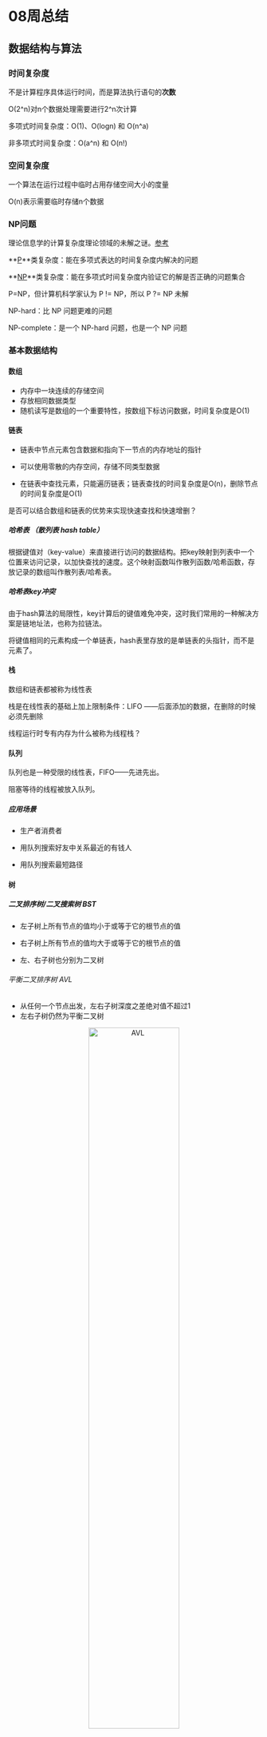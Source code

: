 # 08周总结

## 数据结构与算法

### 时间复杂度

不是计算程序具体运行时间，而是算法执行语句的**次数**

O(2^n)对n个数据处理需要进行2^n次计算

多项式时间复杂度：O(1)、O(logn) 和 O(n^a)

非多项式时间复杂度：O(a^n) 和 O(n!)

### 空间复杂度

一个算法在运行过程中临时占用存储空间大小的度量

O(n)表示需要临时存储n个数据

### NP问题

理论信息学的计算复杂度理论领域的未解之谜。[参考]([https://zh.wikipedia.org/wiki/P/NP%E9%97%AE%E9%A2%98](https://zh.wikipedia.org/wiki/P/NP问题))

**[P](https://zh.wikipedia.org/wiki/P_(复杂度))**类复杂度：能在多项式表达的时间复杂度内解决的问题

**[NP](https://zh.wikipedia.org/wiki/NP_(复杂度))**类复杂度：能在多项式时间复杂度内验证它的解是否正确的问题集合

P=NP，但计算机科学家认为 P !=  NP，所以  P ?= NP 未解

NP-hard：比 NP 问题更难的问题

NP-complete：是一个 NP-hard 问题，也是一个 NP 问题

### 基本数据结构

#### 数组

- 内存中一块连续的存储空间
- 存放相同数据类型
- 随机读写是数组的一个重要特性，按数组下标访问数据，时间复杂度是O(1)

#### 链表

- 链表中节点元素包含数据和指向下一节点的内存地址的指针

- 可以使用零散的内存空间，存储不同类型数据

- 在链表中查找元素，只能遍历链表；链表查找的时间复杂度是O(n)，删除节点的时间复杂度是O(1)


是否可以结合数组和链表的优势来实现快速查找和快速增删？

##### 哈希表 （散列表 hash table）

根据键值对（key-value）来直接进行访问的数据结构。把key映射到列表中一个位置来访问记录，以加快查找的速度。这个映射函数叫作散列函数/哈希函数，存放记录的数组叫作散列表/哈希表。

##### 哈希表key冲突

由于hash算法的局限性，key计算后的键值难免冲突，这时我们常用的一种解决方案是链地址法，也称为拉链法。

将键值相同的元素构成一个单链表，hash表里存放的是单链表的头指针，而不是元素了。

#### 栈

数组和链表都被称为线性表

栈是在线性表的基础上加上限制条件：LIFO ——后面添加的数据，在删除的时候必须先删除

线程运行时专有内存为什么被称为线程栈？

#### 队列

队列也是一种受限的线性表，FIFO——先进先出。

阻塞等待的线程被放入队列。

##### 应用场景

- 生产者消费者

- 用队列搜索好友中关系最近的有钱人

- 用队列搜索最短路径

#### 树

##### 二叉排序树/二叉搜索树 BST

- 左子树上所有节点的值均小于或等于它的根节点的值

- 右子树上所有节点的值均大于或等于它的根节点的值

- 左、右子树也分别为二叉树

###### 平衡二叉排序树 AVL

- 从任何一个节点出发，左右子树深度之差绝对值不超过1
- 左右子树仍然为平衡二叉树

<div align=center>
<img src="./res/height-balancing-binary-search-tree.jpg" alt="AVL" width="60%;" />
</div>

###### 旋转二叉排序树恢复平衡

- 插入时，最多只需要两次旋转就会重新恢复平衡。

- 删除时，需要维护从被删除节点到根节点这条路径上所有节点的平衡性，时间复杂度O(logn)

<div align=center>
<img src="./res/avl-rotation.jpg" alt="avl-rotation" width="60%;" />
</div>

##### 红黑树 RBT

- 每个节点只有两种颜色：红色、黑色

- 根节点是黑色

- 每个叶子节点（NIL）都是黑色的空节点

- 从根节点到叶子节点，不会出现两个连续的红色节点

- 从任何一个节点出发，到叶子节点，这条路径上都有相同数目的的黑色节点
  
<div align=center>
<img src="./res/red-black-tree.jpg" alt="red-black-tree" width="60%;" />
</div>

增删节点时，红黑树通过染色和旋转，保持红黑树满足定义

##### 红黑树 vs 平衡二叉树

- 红黑树最多只需要3次旋转就会重新达成红黑平衡，时间复杂度O(1)
- 在大量增删的情况下，红黑树的效率更高
- 红黑树的平衡性不如平衡二叉树，因此查找效率要差一些

#### 跳表（跳跃列表 skip list）

使得包含n个元素的有序序列的查找和插入操作的平均时间复杂度O(logn)，优于数组的O(n)复杂度。

通过维护一个多层次的链表来实现的

### 常用算法

- 穷举法

- 递归算法
  - 注意递归栈
  - 递归退出条件
  - 举例：快速排序
- 贪心算法
- 动态规划算法
- 遗传算法

### 背包问题

背包问题 Knapsack problem 是一个组合优化的NP完全问题。

一个比较特别的背包问题的描述：小偷背了4磅背包去商场偷东西，将哪些商品放入背包才能收益最大化？

#### 贪心算法

- 普通贪心算法

- 改进贪心算法——狄杰斯特拉算法（最短/最快路径）

**核心是找到起点到每个节点的最快路径。**

1. 找出“最便宜”的节点，即可在最短时间内到达的节点
2. 更新该节点的邻居的开销，检查是否有前往它们的更短路径，如果有，就更新其开销
3. 重复这个过程，直到对图中的每个节点都这样做了
4. 计算最终路径

#### 动态规划算法解决背包问题

通过找到合适的角度，将所求解的目标值在某几个维度上展开，将一个大问题拆解为若干小问题，小问题的最优解，寻找大问题的最优解。

每个动态规划算法都从一个网格开始，如下背包问题的网格

<div align=center>
<img src="./res/dynamic-programming.jpg" alt="dynamic-programming" width="45%;" />
</div>

#### 遗传算法解决背包问题

遗传算法（genetic algorithm）是模拟达尔文生物进化论的自然选择和遗传学机理的生物进化过程的计算机模型，是一种通过模拟自然进化过程搜索最优解的方法。

遗传算法以一种群体中的所有个体为对象，并利用随机化技术指导对一个被编码的参数空间进行高效搜索。其中，选择、交叉和变异构成了遗传算法的遗传操作；参数编码、初始群体的设定、适应度函数的设计、遗传操作设计、控制参数设定五个要素组成了遗传算法的核心内容。

<div align=center>
<img src="./res/genetic-algorithm.jpg" alt="genetic-algorithm" width="45%;" />
</div>

遗传算法得到的不是最优解。

>**数据结构与算法是必备基础，但算法不是必须能写出！**

## 网络与数据库

### 网络通信协议

- web请求的一次网络通信历程

<div align=center>
<img src="./res/a-bit-travel.jpg" alt="a-bit-travel" width="60%;" />
</div>

- OSI七层模型 vs TCP/IP四层模型

<div align=center>
<img src="./res/OSI-7layer-vs-TCPIP-4layer.jpg" alt="OSI 7-layer vs TCP/IP 4-layer" width="60%;" />
</div>

- 网络数据包格式

<div align=center>
<img src="./res/tcp-ip-header.png" alt="tcp-ip-header" width="45%;" />
</div>

- 物理层

  物理层负责数据的物理传输，计算机输入输出的只能0、1这样的二进制数据，但是在真正的通信线路里有光纤、电缆、无线各种设备。光信号和电信号，以及无线电磁信号，在物理上是完全不同的，如何让这些不同的设备能够理解、处理相同的二进制数据，这就是物理层要解决的问题。

- 链路层

  链路层就是将数据进行封装后交给物理层进行传输，主要就是将数据封装成数据帧，以帧为单位通过物理层进行通信，有了帧，就可以在帧上进行数据校验，进行流量控制。
  
  链路层会定义帧的大小，这个大小也被称为最大传输单元。
  
  同 HTTP 要在传输数据上添加一个HTTP头一样，数据链路层也会将封装好的帧添加一个帧头，帧头里记录的一个重要信息就是发送者和接收者的MAC地址。MAC地址是网卡的设备标识符，是唯一的，数据帧通过这个信息确保数据发送到达正确的目标机器。

  - 数据链路层负载均衡

<div align=center><img src="../w05/res/data-link-layer-lb.jpg" alt="data-link-layer-loadbalance" width="60%;" /></div>

- 网络层

  网络层IP协议使得互联网应用根据IP地址就能访问到目标服务器，请求离开App后，到达运营服务商的交换机，交换机会根据这个IP地址进行路由转发，可能中间会经过很多个转发节点，最后到达目标服务器。

  网络层的数据需要交给链路层处理，那么网络层的IP数据包必须要小于链路层数据帧的最大传输单元，这个数据包也有个IP头，主要包括的就是发送者和接收者的IP地址。

  - IP 层负载均衡

<div align=center><img src="../w05/res/ip-lb.jpg" alt="IP-loadbalance" width="60%;" /></div>

- 传输层

  IP协议不是一个可靠的通信协议，不会建立稳定的通信链路，并不会确保数据一定送达。要保证通信的稳定可靠，需要传输层协议TCP。

  TCP协议是一种面向连接的、可靠的、基于字节流的传输层协议。TCP作为一个比较基础的通信协议，有很多重要机制保证了TCP协议的可靠性和强壮性：

  - 使用序号，对收到的TCP报文段进行排序和检测重复的数据
  - 无错传输，使用校验码检测报文段的错误
  - 使用确认和计时器来检测和纠正丢包或延时
  - 流量控制，避免主机分组发送过快而使接收方来不及完全收下
  - 拥塞控制，发送方根据网络承载情况控制分组的发送量，以获得高性能同时避免拥塞崩溃丢失包的重传

  TCP 的3次握手和4次挥手

  <div align=center>
    <img src="./res/tcp-establish.jpg" alt="tcp establish" width="45%;" /><img src="./res/tcp-fin.png" alt="tcp finalize" width="45%;" />
  </div>

- 应用层

  应用层代表之一HTTP 协议：

  互联网应用需要在全球范围为用户提供服务，将全球的应用和全球的用户联系在一起，需要一个统一的应用层协议，这个协议就是HTTP协议。

  - HTTP请求的7中方法
  
    - get：只读请求，请求处理过程不应该产生副作用，即web应用不应该因为get请求而发生任何状态改变
    - head：和get方法一样，但只返回响应头
    - post：提交请求
    - put：上传请求
    - delete：删除URL标识的资源
    - trace：回显服务器收到的请求，用于测试或诊断
    - options：请求服务器返回所有支持的请求方法，测试服务器是否正常

<div align=center>
  <img src="./res/http-request.jpg" alt="http request" width="55%;" />
</div>


  - HTTP响应的5种状态
    - 1xx消息：请求已被服务器接收，继续处理
    - 2xx成功：请求已成功被服务器接收、理解并接受
    - 3xx重定向：需要后续操作才能完成这一次请求
    - 4xx请求错误：请求含有词法错误或无法执行
    - 5xx服务器错误：服务器在处理请求时发生错误

<div align=center>
  <img src="./res/http-response.jpg" alt="http response" width="60%;" />
</div>

- HTTP 协议版本

  - HTTP/1.0 客户端请求到资源后会立即关闭连接，并发量大的时候会导致频繁创建、关闭TCP连接，而TCP三次握手、四次挥手会消耗一定的时间。

  - HTTP/1.1 默认启用长连接模式，即客户端可以使用同一个TCP连接顺序发送多个请求，新版本也引入了管道机制，客户端可以不用等上一个请求的响应结果就可以发送下一个请求，但是服务器端也是按照客户端请求的顺序进行响应的，可以理解为半双工模式。

  - HTTP/2 复用TCP连接的方式则不同，依然遵循请求-响应模式，但客户端发送多个请求和服务端给出多个响应的顺序不受限制，这样既避免了“队头阻塞”，又能快速获取响应。

应用层代表之二DNS协议：

<div align=center>
  <img src="./res/dns.jpg" alt="DNS" width="45%;" />
</div>

### 非阻塞网络IO

计算机之间如何进行网络请求？

